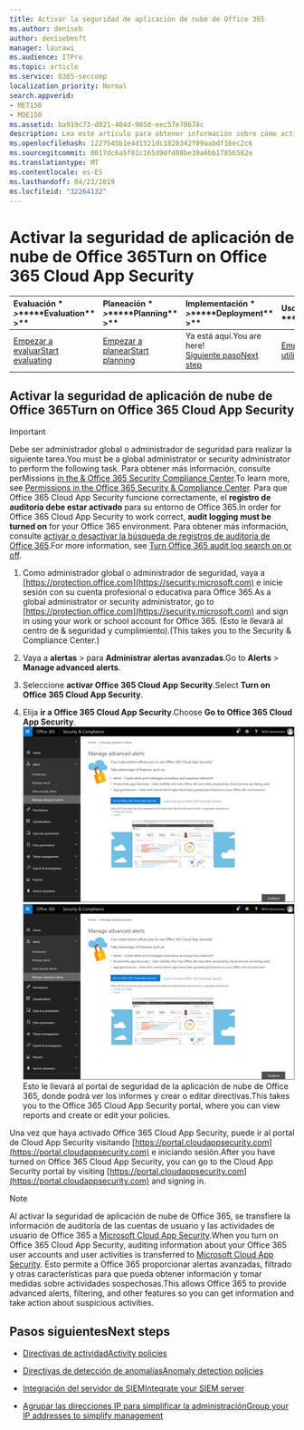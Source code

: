 ```yaml
---
title: Activar la seguridad de aplicación de nube de Office 365
ms.author: deniseb
author: denisebmsft
manager: laurawi
ms.audience: ITPro
ms.topic: article
ms.service: O365-seccomp
localization_priority: Normal
search.appverid:
- MET150
- MOE150
ms.assetid: ba919c73-d021-404d-9850-eec57e78678c
description: Lea este artículo para obtener información sobre cómo activar la seguridad de aplicaciones en la nube de Office 365, con la tecnología Cloud App Security en Microsoft Azure.
ms.openlocfilehash: 1227545b1e4d1521dc1820342f09aabdf16ec2c6
ms.sourcegitcommit: 0017dc6a5f81c165d9dfd88be39a6bb17856582e
ms.translationtype: MT
ms.contentlocale: es-ES
ms.lasthandoff: 04/23/2019
ms.locfileid: "32264132"
---
```

# <a name="turn-on-office-365-cloud-app-security"></a><span data-ttu-id="61a07-103">Activar la seguridad de aplicación de nube de Office 365</span><span class="sxs-lookup"><span data-stu-id="61a07-103">Turn on Office 365 Cloud App Security</span></span>
  
|<span data-ttu-id="61a07-104">Evaluación \* *\>*\*</span><span class="sxs-lookup"><span data-stu-id="61a07-104">\*\*\*\*Evaluation\*\* \>\*\*</span></span>|<span data-ttu-id="61a07-105">Planeación \* *\>*\*</span><span class="sxs-lookup"><span data-stu-id="61a07-105">\*\*\*\*Planning\*\* \>\*\*</span></span>|<span data-ttu-id="61a07-106">Implementación \* *\>*\*</span><span class="sxs-lookup"><span data-stu-id="61a07-106">\*\*\*\*Deployment\*\* \>\*\*</span></span>|<span data-ttu-id="61a07-107">Uso \* \* \* \*</span><span class="sxs-lookup"><span data-stu-id="61a07-107">\*\*\*\*Utilization\*\*\*\*</span></span>|
|:-----|:-----|:-----|:-----|
|[<span data-ttu-id="61a07-108">Empezar a evaluar</span><span class="sxs-lookup"><span data-stu-id="61a07-108">Start evaluating</span></span>](office-365-cas-overview.md) <br/> |[<span data-ttu-id="61a07-109">Empezar a planear</span><span class="sxs-lookup"><span data-stu-id="61a07-109">Start planning</span></span>](get-ready-for-office-365-cas.md) <br/> |<span data-ttu-id="61a07-110">Ya está aquí.</span><span class="sxs-lookup"><span data-stu-id="61a07-110">You are here!</span></span>  <br/> [<span data-ttu-id="61a07-111">Siguiente paso</span><span class="sxs-lookup"><span data-stu-id="61a07-111">Next step</span></span>](activity-policies-and-alerts.md) <br/> |[<span data-ttu-id="61a07-112">Empezar a usar</span><span class="sxs-lookup"><span data-stu-id="61a07-112">Start utilizing</span></span>](utilization-activities-for-ocas.md) <br/> |
  
## <a name="turn-on-office-365-cloud-app-security"></a><span data-ttu-id="61a07-113">Activar la seguridad de aplicación de nube de Office 365</span><span class="sxs-lookup"><span data-stu-id="61a07-113">Turn on Office 365 Cloud App Security</span></span>

> [!IMPORTANT]
> <span data-ttu-id="61a07-114">Debe ser administrador global o administrador de seguridad para realizar la siguiente tarea.</span><span class="sxs-lookup"><span data-stu-id="61a07-114">You must be a global administrator or security administrator to perform the following task.</span></span> <span data-ttu-id="61a07-115">Para obtener más información, consulte perMissions [in the &amp; Office 365 Security Compliance Center](permissions-in-the-security-and-compliance-center.md).</span><span class="sxs-lookup"><span data-stu-id="61a07-115">To learn more, see [Permissions in the Office 365 Security &amp; Compliance Center](permissions-in-the-security-and-compliance-center.md).</span></span> <span data-ttu-id="61a07-116">Para que Office 365 Cloud App Security funcione correctamente, el **registro de auditoría debe estar activado** para su entorno de Office 365.</span><span class="sxs-lookup"><span data-stu-id="61a07-116">In order for Office 365 Cloud App Security to work correct, **audit logging must be turned on** for your Office 365 environment.</span></span> <span data-ttu-id="61a07-117">Para obtener más información, consulte [activar o desactivar la búsqueda de registros de auditoría de Office 365](turn-audit-log-search-on-or-off.md).</span><span class="sxs-lookup"><span data-stu-id="61a07-117">For more information, see [Turn Office 365 audit log search on or off](turn-audit-log-search-on-or-off.md).</span></span> 
  
1. <span data-ttu-id="61a07-118">Como administrador global o administrador de seguridad, vaya a [https://protection.office.com](https://security.microsoft.com) e inicie sesión con su cuenta profesional o educativa para Office 365.</span><span class="sxs-lookup"><span data-stu-id="61a07-118">As a global administrator or security administrator, go to [https://protection.office.com](https://security.microsoft.com) and sign in using your work or school account for Office 365.</span></span> <span data-ttu-id="61a07-119">(Esto le llevará al centro de &amp; seguridad y cumplimiento).</span><span class="sxs-lookup"><span data-stu-id="61a07-119">(This takes you to the Security &amp; Compliance Center.)</span></span> 
    
2. <span data-ttu-id="61a07-120">Vaya a **alertas** \> para **Administrar alertas avanzadas**.</span><span class="sxs-lookup"><span data-stu-id="61a07-120">Go to **Alerts** \> **Manage advanced alerts**.</span></span>
    
3. <span data-ttu-id="61a07-121">Seleccione **activar Office 365 Cloud App Security**.</span><span class="sxs-lookup"><span data-stu-id="61a07-121">Select **Turn on Office 365 Cloud App Security**.</span></span>
    
4. <span data-ttu-id="61a07-122">Elija **ir a Office 365 Cloud App Security**.</span><span class="sxs-lookup"><span data-stu-id="61a07-122">Choose **Go to Office 365 Cloud App Security**.</span></span><br/><span data-ttu-id="61a07-123">![En el centro &amp; de seguridad y cumplimiento, elija Administrar alertas avanzadas para ir a Office 365 Cloud App Security.](media/958632d4-03e3-4ade-8e22-d5509db6fca7.png)</span><span class="sxs-lookup"><span data-stu-id="61a07-123">![In the Security &amp; Compliance Center, choose Manage Advanced Alerts to go to Office 365 Cloud App Security](media/958632d4-03e3-4ade-8e22-d5509db6fca7.png)</span></span><br/><span data-ttu-id="61a07-124">Esto le llevará al portal de seguridad de la aplicación de nube de Office 365, donde podrá ver los informes y crear o editar directivas.</span><span class="sxs-lookup"><span data-stu-id="61a07-124">This takes you to the Office 365 Cloud App Security portal, where you can view reports and create or edit your policies.</span></span>

<span data-ttu-id="61a07-125">Una vez que haya activado Office 365 Cloud App Security, puede ir al portal de Cloud App Security visitando [https://portal.cloudappsecurity.com](https://portal.cloudappsecurity.com) e iniciando sesión.</span><span class="sxs-lookup"><span data-stu-id="61a07-125">After you have turned on Office 365 Cloud App Security, you can go to the Cloud App Security portal by visiting [https://portal.cloudappsecurity.com](https://portal.cloudappsecurity.com) and signing in.</span></span>
    
> [!NOTE]
> <span data-ttu-id="61a07-126">Al activar la seguridad de aplicación de nube de Office 365, se transfiere la información de auditoría de las cuentas de usuario y las actividades de usuario de Office 365 a [Microsoft Cloud App Security](https://aka.ms/whatiscas).</span><span class="sxs-lookup"><span data-stu-id="61a07-126">When you turn on Office 365 Cloud App Security, auditing information about your Office 365 user accounts and user activities is transferred to [Microsoft Cloud App Security](https://aka.ms/whatiscas).</span></span> <span data-ttu-id="61a07-127">Esto permite a Office 365 proporcionar alertas avanzadas, filtrado y otras características para que pueda obtener información y tomar medidas sobre actividades sospechosas.</span><span class="sxs-lookup"><span data-stu-id="61a07-127">This allows Office 365 to provide advanced alerts, filtering, and other features so you can get information and take action about suspicious activities.</span></span> 
  
## <a name="next-steps"></a><span data-ttu-id="61a07-128">Pasos siguientes</span><span class="sxs-lookup"><span data-stu-id="61a07-128">Next steps</span></span>

- [<span data-ttu-id="61a07-129">Directivas de actividad</span><span class="sxs-lookup"><span data-stu-id="61a07-129">Activity policies</span></span>](activity-policies-and-alerts.md)
    
- [<span data-ttu-id="61a07-130">Directivas de detección de anomalías</span><span class="sxs-lookup"><span data-stu-id="61a07-130">Anomaly detection policies</span></span>](anomaly-detection-policies-in-ocas.md)
    
- [<span data-ttu-id="61a07-131">Integración del servidor de SIEM</span><span class="sxs-lookup"><span data-stu-id="61a07-131">Integrate your SIEM server</span></span>](integrate-your-siem-server-with-office-365-cas.md)
    
- [<span data-ttu-id="61a07-132">Agrupar las direcciones IP para simplificar la administración</span><span class="sxs-lookup"><span data-stu-id="61a07-132">Group your IP addresses to simplify management</span></span>](group-your-ip-addresses-in-ocas.md)
    

